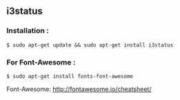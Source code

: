 ## i3status
### Installation :
```shell
$ sudo apt-get update && sudo apt-get install i3status
```

### For Font-Awesome :
```shell
$ sudo apt-get install fonts-font-awesome
```
Font-Awesome: http://fontawesome.io/cheatsheet/
